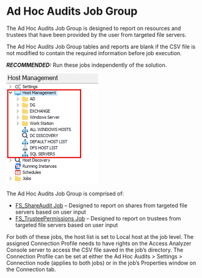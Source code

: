 # Ad Hoc Audits Job Group

The Ad Hoc Audits Job Group is designed to report on resources and trustees that have been provided by the user from targeted file servers.

The Ad Hoc Audits Job Group tables and reports are blank if the CSV file is not modified to contain the required information before job execution.

___RECOMMENDED:___ Run these jobs independently of the solution.

![Ad Hoc Audits Job Group](/static/img/product_docs/accessanalyzer/accessanalyzer/enterpriseauditor/admin/hostmanagement/jobstree.png)

The Ad Hoc Audits Job Group is comprised of:

- [FS\_ShareAudit Job](/docs/product_docs/accessanalyzer/accessanalyzer/enterpriseauditor/solutions/filesystem/adhocaudits/fs_shareaudit.md#FS_ShareAudit-Job) – Designed to report on shares from targeted file servers based on user input
- [FS\_TrusteePermissions Job](/docs/product_docs/accessanalyzer/accessanalyzer/enterpriseauditor/solutions/filesystem/adhocaudits/fs_trusteepermissions.md#FS_TrusteePermissions-Job) – Designed to report on trustees from targeted file servers based on user input

For both of these jobs, the host list is set to Local host at the job level. The assigned Connection Profile needs to have rights on the Access Analyzer Console server to access the CSV file saved in the job’s directory. The Connection Profile can be set at either the Ad Hoc Audits > Settings > Connection node (applies to both jobs) or in the job’s Properties window on the Connection tab.
